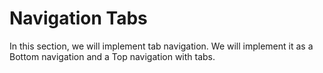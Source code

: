 # Navigation Tabs

In this section, we will implement tab navigation. We will implement it as a Bottom navigation and a Top navigation with tabs.

